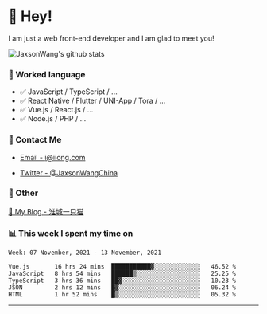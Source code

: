 # 👋 Hey!

I am just a web front-end developer and I am glad to meet you!

![JaxsonWang's github stats](https://github-readme-stats.vercel.app/api?username=JaxsonWang&&show_icons=true&&title_color=1abc9c&&icon_color=1abc9c)


### 📝 Worked language

- ✅ JavaScript / TypeScript / ...
- ✅ React Native / Flutter / UNI-App / Tora / ...
- ✅ Vue.js / React.js / ...
- ✅ Node.js / PHP / ...

### 📮 Contact Me

- [Email - i@iiong.com](mailto:i@iiong.com)

- [Twitter - @JaxsonWangChina](https://twitter.com/JaxsonWangChina)

### 🤪 Other

[📌 My Blog - 淮城一只猫](https://iiong.com)

### 📊 This week I spent my time on

<!--START_SECTION:waka-->
```text
Week: 07 November, 2021 - 13 November, 2021

Vue.js       16 hrs 24 mins  ███████████▓░░░░░░░░░░░░░   46.52 % 
JavaScript   8 hrs 54 mins   ██████▒░░░░░░░░░░░░░░░░░░   25.25 % 
TypeScript   3 hrs 36 mins   ██▓░░░░░░░░░░░░░░░░░░░░░░   10.23 % 
JSON         2 hrs 12 mins   █▓░░░░░░░░░░░░░░░░░░░░░░░   06.24 % 
HTML         1 hr 52 mins    █▒░░░░░░░░░░░░░░░░░░░░░░░   05.32 % 
```
<!--END_SECTION:waka-->

---
